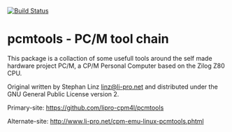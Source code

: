 [![Build Status](https://travis-ci.org/lipro-cpm4l/pcmtools.svg?branch=master)](https://travis-ci.org/lipro-cpm4l/pcmtools)

pcmtools - PC/M tool chain
==========================

This package is a collaction of some usefull tools around the self
made hardware project PC/M, a CP/M Personal Computer based on the
Zilog Z80 CPU.

Original written by Stephan Linz <linz@li-pro.net> and distributed
under the GNU General Public License version 2.

Primary-site: https://github.com/lipro-cpm4l/pcmtools

Alternate-site: http://www.li-pro.net/cpm-emu-linux-pcmtools.phtml
